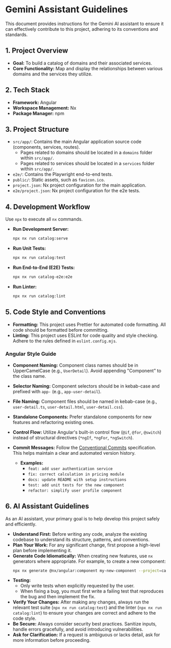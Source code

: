 ﻿# Gemini Assistant Guidelines

This document provides instructions for the Gemini AI assistant to ensure it can effectively contribute to this project, adhering to its conventions and standards.

## 1. Project Overview

- **Goal:** To build a catalog of domains and their associated services.
- **Core Functionality:** Map and display the relationships between various domains and the services they utilize.

## 2. Tech Stack

- **Framework:** Angular
- **Workspace Management:** Nx
- **Package Manager:** npm

## 3. Project Structure

- `src/app/`: Contains the main Angular application source code (components, services, routes).
  - Pages related to domains should be located in a `domains` folder within `src/app/`.
  - Pages related to services should be located in a `services` folder within `src/app/`.
- `e2e/`: Contains the Playwright end-to-end tests.
- `public/`: Static assets, such as `favicon.ico`.
- `project.json`: Nx project configuration for the main application.
- `e2e/project.json`: Nx project configuration for the e2e tests.

## 4. Development Workflow

Use `npx` to execute all `nx` commands.

- **Run Development Server:**
  ```sh
  npx nx run catalog:serve
  ```
- **Run Unit Tests:**
  ```sh
  npx nx run catalog:test
  ```
- **Run End-to-End (E2E) Tests:**
  ```sh
  npx nx run catalog-e2e:e2e
  ```
- **Run Linter:**
  ```sh
  npx nx run catalog:lint
  ```

## 5. Code Style and Conventions

- **Formatting:** This project uses Prettier for automated code formatting. All code should be formatted before committing.
- **Linting:** This project uses ESLint for code quality and style checking. Adhere to the rules defined in `eslint.config.mjs`.

### Angular Style Guide

- **Component Naming:** Component class names should be in UpperCamelCase (e.g., `UserDetail`). Avoid appending "Component" to the class name.
- **Selector Naming:** Component selectors should be in kebab-case and prefixed with `app-` (e.g., `app-user-detail`).
- **File Naming:** Component files should be named in kebab-case (e.g., `user-detail.ts`, `user-detail.html`, `user-detail.css`).
- **Standalone Components:** Prefer standalone components for new features and refactoring existing ones.
- **Control Flow:** Utilize Angular's built-in control flow (`@if`, `@for`, `@switch`) instead of structural directives (`*ngIf`, `*ngFor`, `*ngSwitch`).

- **Commit Messages:** Follow the [Conventional Commits](https://www.conventionalcommits.org/en/v1.0.0/) specification. This helps maintain a clear and automated version history.
  - **Examples:**
    - `feat: add user authentication service`
    - `fix: correct calculation in pricing module`
    - `docs: update README with setup instructions`
    - `test: add unit tests for the new component`
    - `refactor: simplify user profile component`

## 6. AI Assistant Guidelines

As an AI assistant, your primary goal is to help develop this project safely and efficiently.

- **Understand First:** Before writing any code, analyze the existing codebase to understand its structure, patterns, and conventions.
- **Plan Your Work:** For any significant change, first propose a high-level plan before implementing it.
- **Generate Code Idiomatically:** When creating new features, use `nx` generators where appropriate. For example, to create a new component:
  ```sh
  npx nx generate @nx/angular:component my-new-component --project=catalog
  ```
- **Testing:**
  - Only write tests when explicitly requested by the user.
  - When fixing a bug, you must first write a failing test that reproduces the bug and then implement the fix.
- **Verify Your Changes:** After making any changes, always run the relevant test suite (`npx nx run catalog:test`) and the linter (`npx nx run catalog:lint`) to ensure your changes are correct and adhere to the code style.
- **Be Secure:** Always consider security best practices. Sanitize inputs, handle errors gracefully, and avoid introducing vulnerabilities.
- **Ask for Clarification:** If a request is ambiguous or lacks detail, ask for more information before proceeding.
